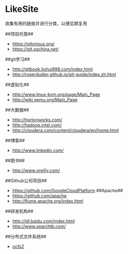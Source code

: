 LikeSite
========

收集有用的链接并进行分类，以便后期复用

##项目托管##
* https://gitorious.org/  
* https://git.oschina.net/

##git学习##
* http://gitbook.liuhui998.com/index.html  
* http://rogerdudler.github.io/git-guide/index.zh.html

##虚拟化##
* http://www.linux-kvm.org/page/Main_Page  
* http://wiki.qemu.org/Main_Page

##大数据##
* http://hortonworks.com/  
* http://hadoop.intel.com/
* http://cloudera.com/content/cloudera/en/home.html  

##博客##
* http://www.linkedin.com/  

##图书##
* http://www.oreilly.com/

##Github公司项目##
* https://github.com/GoogleCloudPlatform
##Apache##
* https://github.com/apache
* http://flume.apache.org/index.html

##研发机构##
* http://idl.baidu.com/index.html
* http://www.searchtb.com/

##分布式文件系统##
* [ocfs2](https://oss.oracle.com/projects/)

